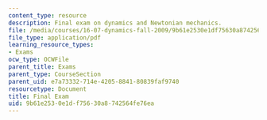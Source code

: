 ```yaml
---
content_type: resource
description: Final exam on dynamics and Newtonian mechanics.
file: /media/courses/16-07-dynamics-fall-2009/9b61e2530e1df75630a8742564fe76ea_MIT16_07F09_final04.pdf
file_type: application/pdf
learning_resource_types:
- Exams
ocw_type: OCWFile
parent_title: Exams
parent_type: CourseSection
parent_uid: e7a73332-714e-4205-8841-80839faf9740
resourcetype: Document
title: Final Exam
uid: 9b61e253-0e1d-f756-30a8-742564fe76ea
---
```

